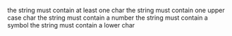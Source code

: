 the string must contain at least one char
the string must contain one upper case char
the string must contain a number
the string must contain a symbol
the string must contain a lower char